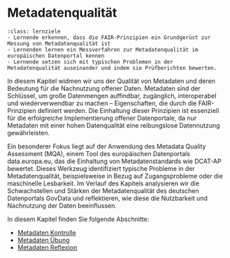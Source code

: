 # Metadatenqualität

```{admonition} Lernziele
:class: lernziele
- Lernende erkennen, dass die FAIR-Prinzipien ein Grundgerüst zur Messung von Metadatenqualität ist
- Lernenden lernen ein Messverfahren zur Metadatenqualität im europäischen Datenportal kennen
- Lernende setzen sich mit typischen Problemen in der Metadatenqualität auseinander und indem sie Prüfberichten bewerten.
```

In diesem Kapitel widmen wir uns der Qualität von Metadaten und deren Bedeutung für die Nachnutzung offener Daten. Metadaten sind der Schlüssel, um große Datenmengen auffindbar, zugänglich, interoperabel und wiederverwendbar zu machen – Eigenschaften, die durch die FAIR-Prinzipien definiert werden. Die Einhaltung dieser Prinzipien ist essenziell für die erfolgreiche Implementierung offener Datenportale, da nur Metadaten mit einer hohen Datenqualität eine reibungslose Datennutzung gewährleisten.

Ein besonderer Fokus liegt auf der Anwendung des Metadata Quality Assessment (MQA), einem Tool des europäischen Datenportals data.europa.eu, das die Einhaltung von Metadatenstandards wie DCAT-AP bewertet. Dieses Werkzeug identifiziert typische Probleme in der Metadatenqualität, beispielsweise in Bezug auf Zugangsprobleme oder die maschinelle Lesbarkeit. Im Verlauf des Kapitels analysieren wir die Schwachstellen und Stärken der Metadatenqualität des deutschen Datenportals GovData und reflektieren, wie diese die Nutzbarkeit und Nachnutzung der Daten beeinflussen.

In diesem Kapitel finden Sie folgende Abschnitte: 

- [Metadaten Kontrolle](/Metadaten_Kontrolle.md)
- [Metadaten Übung](/Metadaten_Übung.md)
- [Metadaten Reflexion](/Metadaten_Reflexion.md)